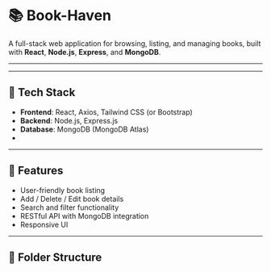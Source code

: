 # 📚 Book-Haven

A full-stack web application for browsing, listing, and managing books, built with **React**, **Node.js**, **Express**, and **MongoDB**.

---


---

## 🧰 Tech Stack

- **Frontend**: React, Axios, Tailwind CSS (or Bootstrap)
- **Backend**: Node.js, Express.js
- **Database**: MongoDB (MongoDB Atlas)
-

---

## 🚀 Features

- User-friendly book listing
- Add / Delete / Edit book details
- Search and filter functionality
- RESTful API with MongoDB integration
- Responsive UI

---

## 📁 Folder Structure

